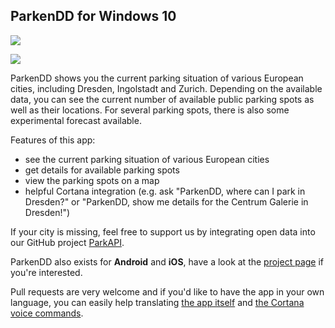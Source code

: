 ## ParkenDD for Windows 10

![](http://sibbl.github.io/ParkenDD/Graphics/Screenshot-Devices.png)

[![](https://cmsresources.windowsphone.com/devcenter/common/resources/images/badgegenerator/English_wstore_black_258x67.png)](https://www.microsoft.com/store/apps/9nblggh1p0sr)

ParkenDD shows you the current parking situation of various European cities, including Dresden, Ingolstadt and Zurich. Depending on the available data, you can see the current number of available public parking spots as well as their locations. For several parking spots, there is also some experimental forecast available. 

Features of this app:

- see the current parking situation of various European cities
- get details for available parking spots
- view the parking spots on a map
- helpful Cortana integration (e.g. ask "ParkenDD, where can I park in Dresden?" or "ParkenDD, show me details for the Centrum Galerie in Dresden!")

If your city is missing, feel free to support us by integrating open data into our GitHub project [ParkAPI](https://github.com/offenesdresden/ParkAPI). 

ParkenDD also exists for **Android** and **iOS**, have a look at the [project page](http://parkendd.de) if you're interested.

Pull requests are very welcome and if you'd like to have the app in your own language, you can easily help translating [the app itself](https://poeditor.com/projects/view?id=40160) and [the Cortana voice commands](https://poeditor.com/projects/view?id=40725).
